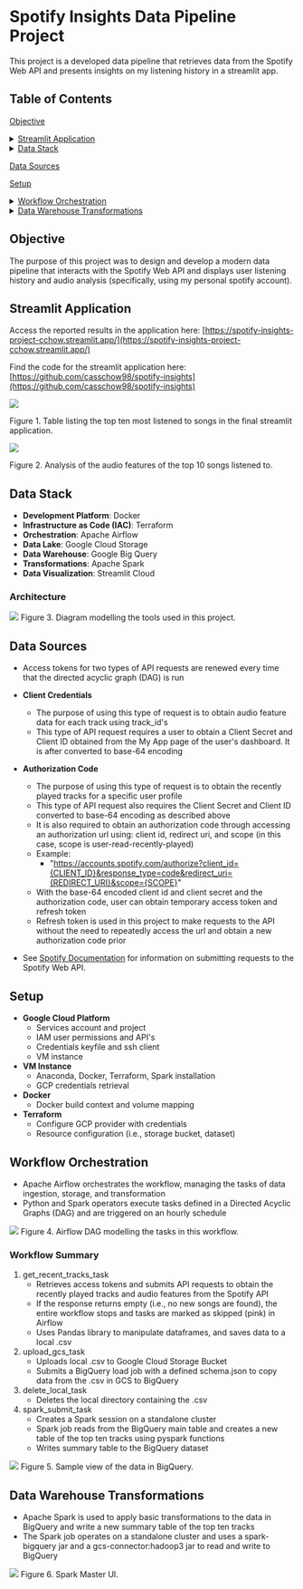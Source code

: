 <a name="top"></a> <!-- Custom anchor -->
# Spotify Insights Data Pipeline Project
This project is a developed data pipeline that retrieves data from the Spotify Web API and presents insights on my listening history in a streamlit app.

## Table of Contents
[Objective](#objective)
<details>
  <summary><a href="#streamlit-application">Streamlit Application</a></summary>
  
  - [Figure 1](#figure-1). Table listing the top ten most listened to songs in the final streamlit application.
  - [Figure 2](#figure-2). Analysis of the audio features of the top 10 songs listened to.
</details>
<details>
  <summary><a href="#data-stack">Data Stack</a></summary>
  
  - [Figure 3](#figure-3). Diagram of the tools used in this project.
</details>

[Data Sources](#data-sources)

[Setup](#setup)
<details>
  <summary><a href="#workflow-orchestration">Workflow Orchestration</a></summary>
  
  - [Figure 4](#figure-4). Airflow DAG modelling the tasks in this workflow.
  - [Figure 5](#figure-5). Sample view of the data in BigQuery.

</details>
<details>
  <summary><a href="#data-warehouse-transformations">Data Warehouse Transformations</a></summary>

  - [Figure 6](#figure-6). Spark Master UI.
</details>


## Objective
The purpose of this project was to design and develop a modern data pipeline that interacts with the Spotify Web API and displays user listening history and audio analysis (specifically, using my personal spotify account).

## Streamlit Application
Access the reported results in the application here: [https://spotify-insights-project-cchow.streamlit.app/](https://spotify-insights-project-cchow.streamlit.app/)

Find the code for the streamlit application here: [https://github.com/casschow98/spotify-insights](https://github.com/casschow98/spotify-insights)

<a name="figure-1"></a>

[![](images/spotify_top_ten.png)](https://spotify-insights-project-cchow.streamlit.app/)

Figure 1. Table listing the top ten most listened to songs in the final streamlit application.

<a name="figure-2"></a>

![](images/spotify_bar_graph.png)

Figure 2. Analysis of the audio features of the top 10 songs listened to.


## Data Stack
- **Development Platform**: Docker
- **Infrastructure as Code (IAC)**: Terraform
- **Orchestration**: Apache Airflow
- **Data Lake**: Google Cloud Storage
- **Data Warehouse**: Google Big Query
- **Transformations**: Apache Spark
- **Data Visualization**: Streamlit Cloud

### Architecture
<a name="figure-3"></a>

![](images/data-stack-diagram.jpg)
Figure 3. Diagram modelling the tools used in this project.

## Data Sources
- Access tokens for two types of API requests are renewed every time that the directed acyclic graph (DAG) is run
- **Client Credentials**
  - The purpose of using this type of request is to obtain audio feature data for each track using track_id's
  - This type of API request requires a user to obtain a Client Secret and Client ID obtained from the My App page of the user's dashboard. It is after converted to base-64 encoding
- **Authorization Code**
  - The purpose of using this type of request is to obtain the recently played tracks for a specific user profile
  - This type of API request also requires the Client Secret and Client ID converted to base-64 encoding as described above
  - It is also required to obtain an authorization code through accessing an authorization url using: client id, redirect uri, and scope (in this case, scope is user-read-recently-played)
  - Example:
     - "https://accounts.spotify.com/authorize?client_id={CLIENT_ID}&response_type=code&redirect_uri={REDIRECT_URI}&scope={SCOPE}"
  - With the base-64 encoded client id and client secret and the authorization code, user can obtain temporary access token and refresh token
  - Refresh token is used in this project to make requests to the API without the need to repeatedly access the url and obtain a new authorization code prior
 
  
- See [Spotify Documentation](https://developer.spotify.com/documentation/web-api/concepts/authorization) for information on submitting requests to the Spotify Web API.

## Setup
- **Google Cloud Platform**
  - Services account and project
  - IAM user permissions and API's
  - Credentials keyfile and ssh client
  - VM instance
- **VM Instance**
  - Anaconda, Docker, Terraform, Spark installation
  - GCP credentials retrieval
- **Docker**
  - Docker build context and volume mapping
- **Terraform**
  - Configure GCP provider with credentials
  - Resource configuration (i.e., storage bucket, dataset)

## Workflow Orchestration
- Apache Airflow orchestrates the workflow, managing the tasks of data ingestion, storage, and transformation
- Python and Spark operators execute tasks defined in a Directed Acyclic Graphs (DAG) and are triggered on an hourly schedule

<a name="figure-4"></a>

![](images/spotify_dag.png)
Figure 4. Airflow DAG modelling the tasks in this workflow.

### Workflow Summary
1. get_recent_tracks_task
   - Retrieves access tokens and submits API requests to obtain the recently played tracks and audio features from the Spotify API
   - If the response returns empty (i.e., no new songs are found), the entire workflow stops and tasks are marked as skipped (pink) in Airflow
   - Uses Pandas library to manipulate dataframes, and saves data to a local .csv
2. upload_gcs_task
   - Uploads local .csv to Google Cloud Storage Bucket
   - Submits a BigQuery load job with a defined schema.json to copy data from the .csv in GCS to BigQuery
3. delete_local_task
   - Deletes the local directory containing the .csv
4. spark_submit_task
   - Creates a Spark session on a standalone cluster
   - Spark job reads from the BigQuery main table and creates a new table of the top ten tracks using pyspark functions
   - Writes summary table to the BigQuery dataset

<a name="figure-5"></a>

![](images/bigquery_spotify_2.png)
Figure 5. Sample view of the data in BigQuery.

   
## Data Warehouse Transformations
- Apache Spark is used to apply basic transformations to the data in BigQuery and write a new summary table of the top ten tracks
- The Spark job operates on a standalone cluster and uses a spark-bigquery jar and a gcs-connector:hadoop3 jar to read and write to BigQuery

<a name="figure-6"></a>

![](images/spotify_pipeline_spark.png)
Figure 6. Spark Master UI.


